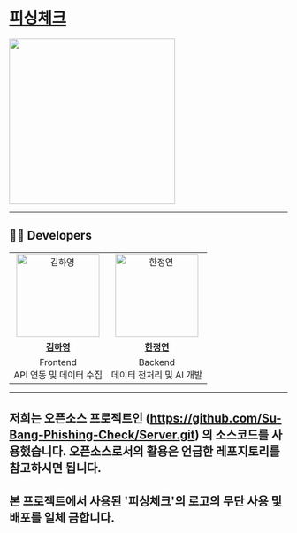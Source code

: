 # [피싱체크](https://피싱체크.com)

 <img src="/docs/logo.png" width="300" height="300"/>
 
----------------------------

## 👩‍💻 Developers


<table>
 <tr>
  <td align="center">
      <a href="https://github.com/hy-glory">
        <img src="https://github.com/hy-glory.png" width="150" alt="김하영" />
      </a>
  </td>
  <td align="center">
      <a href="https://github.com/azbayor2">
        <img src="https://github.com/azbayor2.png" width="150" alt="한정연" />
      </a>
  </td>
 </tr>
 <tr>
  <td align="center">
      <a href="https://github.com/hy-glory">
        <b>김하영</b>
      </a>
    </td>
  <td align="center">
      <a href="https://github.com/azbayor2">
        <b>한정연</b>
      </a>
    </td>
 </tr>
 <td align="center">
      <span>Frontend<br>API 연동 및 데이터 수집</span>
    </td>
 <td align="center">
      <span>Backend<br>데이터 전처리 및 AI 개발</span>
    </td>
</table>


---------------------------------------------------

## 저희는 오픈소스 프로젝트인 (https://github.com/Su-Bang-Phishing-Check/Server.git) 의 소스코드를 사용했습니다. 오픈소스로서의 활용은 언급한 레포지토리를 참고하시면 됩니다.
## 본 프로젝트에서 사용된 '피싱체크'의 로고의 무단 사용 및 배포를 일체 금합니다.

